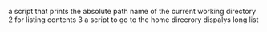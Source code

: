 a script that prints the absolute path name of the current working directory
 2 for listing contents
3 a script to go to the home direcrory
dispalys long list 
